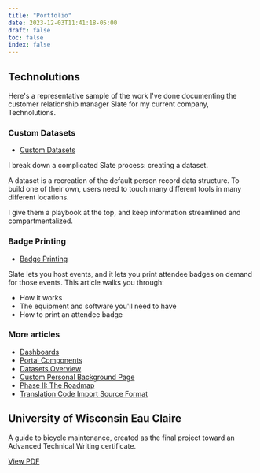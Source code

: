 ```yaml
---
title: "Portfolio"
date: 2023-12-03T11:41:18-05:00
draft: false
toc: false
index: false
---
```


## Technolutions

Here's a representative sample of the work I've done documenting the customer relationship manager Slate for my current company, Technolutions. 

### Custom Datasets

- [Custom Datasets](https://knowledge.technolutions.com/hc/en-us/articles/360033050652-Creating-a-Custom-Dataset)

I break down a complicated Slate process: creating a dataset. 

A dataset is a recreation of the default person record data structure. To build one of their own, users need to touch many different tools in many different locations. 

I give them a playbook at the top, and keep information streamlined and compartmentalized. 

### Badge Printing

- [Badge Printing](https://knowledge.technolutions.com/hc/en-us/articles/9191589346331)

Slate lets you host events, and it lets you print attendee badges on demand for those events. This article walks you through:

- How it works
- The equipment and software you'll need to have
- How to print an attendee badge

### More articles

- [Dashboards](https://knowledge.technolutions.com/hc/en-us/articles/360032819152)
- [Portal Components](https://knowledge.technolutions.com/hc/en-us/articles/16516391511579)
- [Datasets Overview](https://knowledge.technolutions.net/v1/docs/en/datasets-overview)
- [Custom Personal Background Page](https://knowledge.technolutions.com/hc/en-us/articles/4709679781275) 
- [Phase II: The Roadmap](https://knowledge.technolutions.com/hc/en-us/articles/14934120870299)
- [Translation Code Import Source Format](https://knowledge.technolutions.com/hc/en-us/articles/360032920032)

## University of Wisconsin Eau Claire 

A guide to bicycle maintenance, created as the final project toward an Advanced Technical Writing certificate. 

[View PDF](/UWEC-bicycle-doc.pdf)

